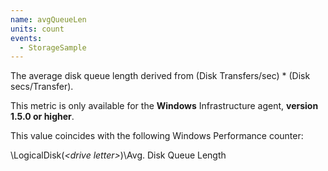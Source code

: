```yaml
---
name: avgQueueLen
units: count
events:
  - StorageSample
---
```


The average disk queue length derived from (Disk Transfers/sec) \* (Disk secs/Transfer).

This metric is only available for the **Windows** Infrastructure agent, **version 1.5.0 or higher**.

This value coincides with the following Windows Performance counter:

\\LogicalDisk(_&lt;drive letter&gt;_)\\Avg. Disk Queue Length